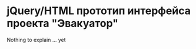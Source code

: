 jQuery/HTML прототип интерфейса проекта "Эвакуатор"
========================

Nothing to explain ... yet